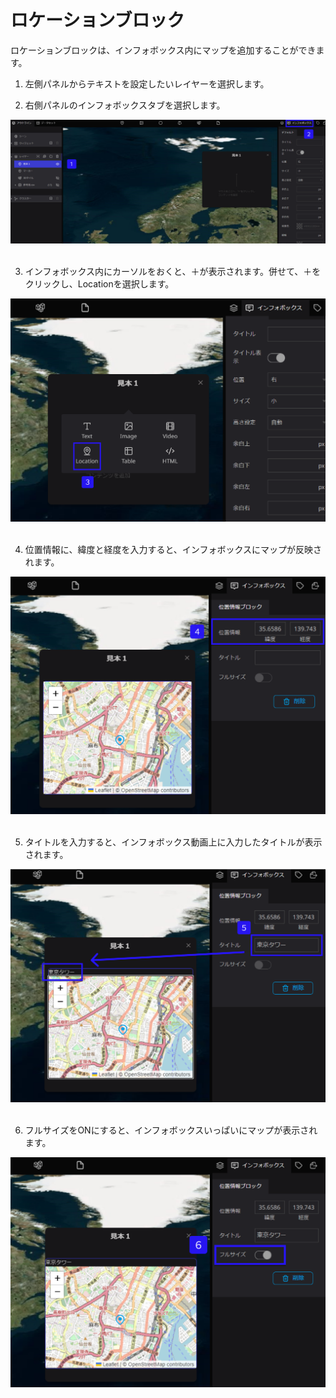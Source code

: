 # ロケーションブロック

ロケーションブロックは、インフォボックス内にマップを追加することができます。

1. 左側パネルからテキストを設定したいレイヤーを選択します。

2. 右側パネルのインフォボックスタブを選択します。

![Group_98.png](%E3%83%AD%E3%82%B1%E3%83%BC%E3%82%B7%E3%83%A7%E3%83%B3%E3%83%95%E3%82%99%E3%83%AD%E3%83%83%E3%82%AF%20ab7c56d202424416b8abe81ce0b5090d/Group_98.png)
<br>
<br>

3. インフォボックス内にカーソルをおくと、＋が表示されます。併せて、＋をクリックし、Locationを選択します。

![Untitled.png](%E3%83%AD%E3%82%B1%E3%83%BC%E3%82%B7%E3%83%A7%E3%83%B3%E3%83%95%E3%82%99%E3%83%AD%E3%83%83%E3%82%AF%20ab7c56d202424416b8abe81ce0b5090d/Untitled.png)
<br>
<br>

4. 位置情報に、緯度と経度を入力すると、インフォボックスにマップが反映されます。

![Untitled 1.png](%E3%83%AD%E3%82%B1%E3%83%BC%E3%82%B7%E3%83%A7%E3%83%B3%E3%83%95%E3%82%99%E3%83%AD%E3%83%83%E3%82%AF%20ab7c56d202424416b8abe81ce0b5090d/Untitled_1.png)
<br>
<br>

5. タイトルを入力すると、インフォボックス動画上に入力したタイトルが表示されます。

![Untitled 2.png](%E3%83%AD%E3%82%B1%E3%83%BC%E3%82%B7%E3%83%A7%E3%83%B3%E3%83%95%E3%82%99%E3%83%AD%E3%83%83%E3%82%AF%20ab7c56d202424416b8abe81ce0b5090d/Untitled_2.png)
<br>
<br>

6. フルサイズをONにすると、インフォボックスいっぱいにマップが表示されます。

![Untitled 3.png](%E3%83%AD%E3%82%B1%E3%83%BC%E3%82%B7%E3%83%A7%E3%83%B3%E3%83%95%E3%82%99%E3%83%AD%E3%83%83%E3%82%AF%20ab7c56d202424416b8abe81ce0b5090d/Untitled_3.png)
    
